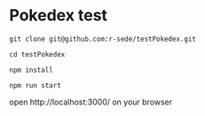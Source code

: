 # Pokedex test
`git clone git@github.com:r-sede/testPokedex.git`

`cd testPokedex`

`npm install`

`npm run start`

open http://localhost:3000/ on your browser